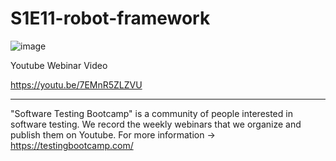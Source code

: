 # S1E11-robot-framework

![image](https://user-images.githubusercontent.com/89974862/145591105-8edc612e-003e-461c-b88a-a4440fba9c19.png)

Youtube Webinar Video

https://youtu.be/7EMnR5ZLZVU

******

"Software Testing Bootcamp" is a community of people interested in software testing. We record the weekly webinars that we organize and publish them on Youtube. For more information -> https://testingbootcamp.com/
